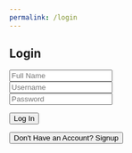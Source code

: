 ```yaml
---
permalink: /login
---
```


<html>
<head>
    <title>Log In</title>
</head>
<body class='login-signup-background'>
<div class="form-container">
    <h2 id="pageTitle">Login</h2>
    <form>
        <input type="text" id="name" class="type" placeholder="Full Name"><br>
        <input type="text" id="user" class="type" placeholder="Username"><br>
        <input type="password" id="pass" class="type" placeholder="Password">
    </form>
    <button class="submit" onclick="login()">Log In</button>
    <p id="error"></p>
    <button class="switch" onclick="goSignup()">Don't Have an Account? Signup</button>
</div>
</body>
<script src="http://127.0.0.1:4200/travel_project/script.js"></script>
</html>